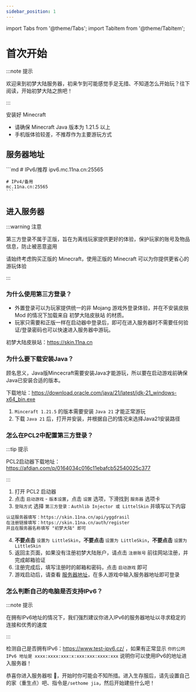 ```yaml
---
sidebar_position: 1
---
```


import Tabs from '@theme/Tabs';
import TabItem from '@theme/TabItem';

# 首次开始

:::note 提示

欢迎来到初梦大陆服务器，初来乍到可能感觉手足无措、不知道怎么开始玩？往下阅读，开始初梦大陆之旅吧！

:::

安装好 Minecraft

- 请确保 Minecraft Java 版本为 1.21.5 以上
- 手机版体验较差，不推荐作为主要游玩方式

## 服务器地址

<Tabs>
  <TabItem value="Java" label="Java" default>
    ```md
    # IPv6/推荐
    ipv6.mc.11na.cn:25565

    # IPv4/备用
    mc.11na.cn:25565
    ```
  </TabItem>
</Tabs>

## 进入服务器

:::warning 注意

第三方登录不属于正版，旨在为离线玩家提供更好的体验，保护玩家的账号及物品信息，防止被恶意盗用

请始终考虑购买正版的 Minecraft，使用正版的 Minecraft 可以为你提供更省心的游玩体验

:::

### 为什么使用第三方登录？

- 外置登录可以为玩家提供统一的非 Mojang 游戏外登录体验，并在不安装皮肤 Mod 的情况下加载来自 初梦大陆皮肤站 的材质。
- 玩家只需要和正版一样在启动器中登录后，即可在进入服务器时不需要任何验证/登录密码也可以快速进入服务器中游玩。

初梦大陆皮肤站：https://skin.11na.cn

### 为什么要下载安装Java？

顾名思义，Java版Mincecraft需要安装Java才能游玩，所以要在启动游戏前确保Java已安装合适的版本。

下载地址：https://download.oracle.com/java/21/latest/jdk-21_windows-x64_bin.exe

1. `Minceraft 1.21.5` 的版本需要安装 `Java 21` 才能正常游玩
2. 下载 `Java 21` 后，打开并安装，并根据自己的情况来选择Java21安装路径

### 怎么在PCL2中配置第三方登录？

:::tip 提示

PCL2启动器下载地址：https://afdian.com/p/0164034c016c11ebafcb52540025c377

:::

1. 打开 PCL2 启动器
2. 点击 `启动游戏` - `版本设置`，点击 `设置` 选项，下滑找到 `服务器` 选项卡
3. `登陆方式` 选择 `第三方登录：Authlib Injector 或 LittelSkin` 并填写以下内容

```md
认证服务器填写：https://skin.11na.cn/api/yggdrasil
在注册链接填写：https://skin.11na.cn/auth/register
并且在服务器名称填写 "初梦大陆" 即可
```

4. **不要点击** `设置为 LittleSkin`，**不要点击** `设置为 LittleSkin`，**不要点击** `设置为 LittleSkin`
5. 返回主页面，如果没有注册初梦大陆账户，请点击 `注册账号` 前往网站注册，并完成邮箱验证
6. 注册完成后，填写注册时的邮箱和密码，点击 `启动游戏` 即可
7. 游戏启动后，请查看 [服务器地址](#服务器地址)，在多人游戏中输入服务器地址即可登录

### 怎么判断自己的电脑是否支持IPv6？

:::note 提示

在拥有IPv6地址的情况下，我们强烈建议你进入IPv6的服务器地址以寻求稳定的连接和优秀的速度

:::

检测自己是否拥有IPv6：https://www.test-ipv6.cz/ ，如果有正常显示 `你的公网 IPv6 地址是 xxxx:xxxx:xxx:x:xxx:xxx:xxxx:xxx` 说明你可以使用IPv6的地址进入服务器！

恭喜你进入服务器啦 🎉，开始时你可能会不知所措。进入生存服后，请先设置自己的家（重生点）吧、指令是`/sethome jia`，然后开始建些什么吧！

